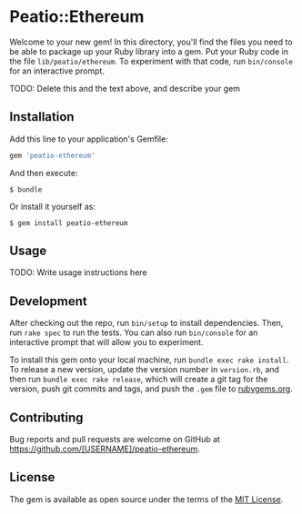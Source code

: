 # Peatio::Ethereum

Welcome to your new gem! In this directory, you'll find the files you need to be able to package up your Ruby library into a gem. Put your Ruby code in the file `lib/peatio/ethereum`. To experiment with that code, run `bin/console` for an interactive prompt.

TODO: Delete this and the text above, and describe your gem

## Installation

Add this line to your application's Gemfile:

```ruby
gem 'peatio-ethereum'
```

And then execute:

    $ bundle

Or install it yourself as:

    $ gem install peatio-ethereum

## Usage

TODO: Write usage instructions here

## Development

After checking out the repo, run `bin/setup` to install dependencies. Then, run `rake spec` to run the tests. You can also run `bin/console` for an interactive prompt that will allow you to experiment.

To install this gem onto your local machine, run `bundle exec rake install`. To release a new version, update the version number in `version.rb`, and then run `bundle exec rake release`, which will create a git tag for the version, push git commits and tags, and push the `.gem` file to [rubygems.org](https://rubygems.org).

## Contributing

Bug reports and pull requests are welcome on GitHub at https://github.com/[USERNAME]/peatio-ethereum.

## License

The gem is available as open source under the terms of the [MIT License](https://opensource.org/licenses/MIT).

